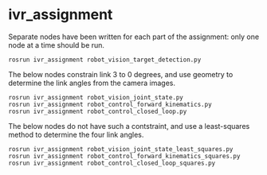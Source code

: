 ivr_assignment
==============

Separate nodes have been written for each part of the assignment: only one node at a time should be run.

```
rosrun ivr_assignment robot_vision_target_detection.py
```

The below nodes constrain link 3 to 0 degrees, and use geometry to determine the link angles from the camera images.

```
rosrun ivr_assignment robot_vision_joint_state.py
rosrun ivr_assignment robot_control_forward_kinematics.py
rosrun ivr_assignment robot_control_closed_loop.py
```

The below nodes do not have such a contstraint, and use a least-squares method to determine the four link angles.

```
rosrun ivr_assignment robot_vision_joint_state_least_squares.py
rosrun ivr_assignment robot_control_forward_kinematics_squares.py
rosrun ivr_assignment robot_control_closed_loop_squares.py
```
